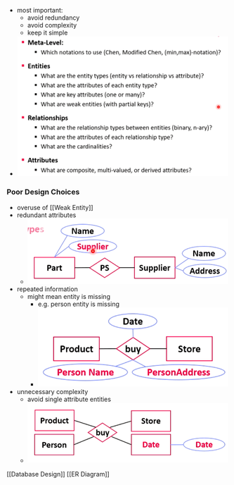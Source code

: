+ most important:
	+ avoid redundancy
	+ avoid complexity
	+ keep it simple
+ ![](../../../../z_images/Pasted%20image%2020220315125639.png)

### Poor Design Choices
+ overuse of [[Weak Entity]]
+ redundant attributes
	+ ![](../../../../z_images/Pasted%20image%2020220315125800.png)
+ repeated information
	+ might mean entity is missing
		+ e.g. person entity is missing
		+ ![](../../../../z_images/Pasted%20image%2020220315125925.png)
+ unnecessary complexity
	+ avoid single attribute entities
	+ ![](../../../../z_images/Pasted%20image%2020220315130017.png)

[[Database Design]] [[ER Diagram]]